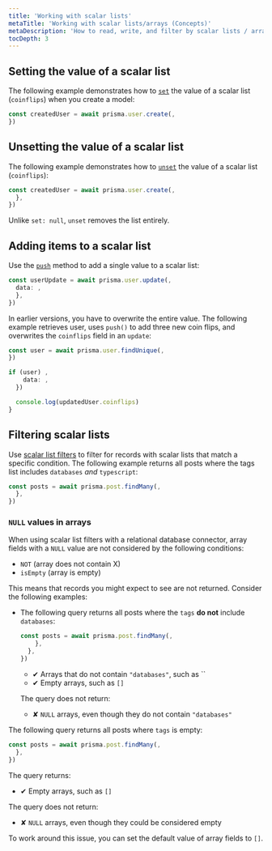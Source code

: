 ```yaml
---
title: 'Working with scalar lists'
metaTitle: 'Working with scalar lists/arrays (Concepts)'
metaDescription: 'How to read, write, and filter by scalar lists / arrays.'
tocDepth: 3
---
```


## Setting the value of a scalar list

The following example demonstrates how to [`set`](/orm/reference/prisma-client-reference#set-1) the value of a scalar list (`coinflips`) when you create a model:

```ts
const createdUser = await prisma.user.create(,
})
```

## Unsetting the value of a scalar list

The following example demonstrates how to [`unset`](/orm/reference/prisma-client-reference#unset) the value of a scalar list (`coinflips`):

```ts
const createdUser = await prisma.user.create(,
  },
})
```

Unlike `set: null`, `unset` removes the list entirely.

## Adding items to a scalar list

Use the [`push`](/orm/reference/prisma-client-reference#push) method to add a single value to a scalar list:

```ts
const userUpdate = await prisma.user.update(,
  data: ,
  },
})
```

In earlier versions, you have to overwrite the entire value. The following example retrieves user, uses `push()` to add three new coin flips, and overwrites the `coinflips` field in an `update`:

```ts
const user = await prisma.user.findUnique(,
})

if (user) ,
    data: ,
  })

  console.log(updatedUser.coinflips)
}
```

## Filtering scalar lists

Use [scalar list filters](/orm/reference/prisma-client-reference#scalar-list-filters) to filter for records with scalar lists that match a specific condition. The following example returns all posts where the tags list includes `databases` _and_ `typescript`:

```ts
const posts = await prisma.post.findMany(,
  },
})
```

### `NULL` values in arrays

When using scalar list filters with a relational database connector, array fields with a `NULL` value are not considered by the following conditions:

- `NOT` (array does not contain X)
- `isEmpty` (array is empty)

This means that records you might expect to see are not returned. Consider the following examples:

- The following query returns all posts where the `tags` **do not** include `databases`:

  ```ts
  const posts = await prisma.post.findMany(,
      },
    },
  })
  ```

  - ✔ Arrays that do not contain `"databases"`, such as ``
  - ✔ Empty arrays, such as `[]`

  The query does not return:

  - ✘ `NULL` arrays, even though they do not contain `"databases"`

The following query returns all posts where `tags` is empty:

```ts
const posts = await prisma.post.findMany(,
  },
})
```

The query returns:

- ✔ Empty arrays, such as `[]`

The query does not return:

- ✘ `NULL` arrays, even though they could be considered empty

To work around this issue, you can set the default value of array fields to `[]`.